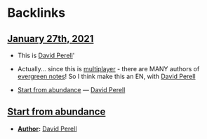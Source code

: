
# Backlinks
## [January 27th, 2021](<January 27th, 2021.md>)
- This is [David Perell](<David Perell.md>)'

- Actually... since this is [multiplayer](<multiplayer.md>) - there are MANY authors of [evergreen notes](<evergreen notes.md>)! So I think make this an EN, with [David Perell](<David Perell.md>)

- [Start from abundance](<Start from abundance.md>) — [David Perell](<David Perell.md>)

## [Start from abundance](<Start from abundance.md>)
- **[Author](<Author.md>):** [David Perell](<David Perell.md>)

